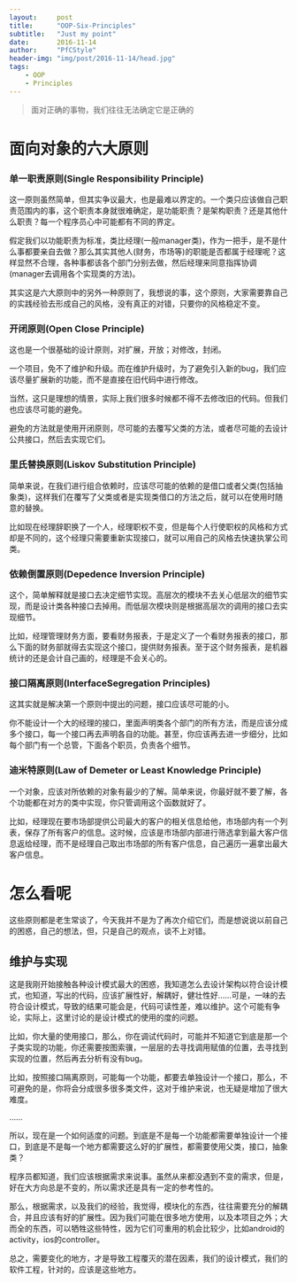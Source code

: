 ```yaml
---
layout:		post
title:		"OOP-Six-Principles"
subtitle:	"Just my point"
date:		2016-11-14
author:		"PfCStyle"
header-img:	"img/post/2016-11-14/head.jpg"
tags:
    - OOP
    - Principles
---
```


> 面对正确的事物，我们往往无法确定它是正确的

# 面向对象的六大原则

### 单一职责原则(Single Responsibility Principle)

这一原则虽然简单，但其实争议最大，也是最难以界定的。一个类只应该做自己职责范围内的事，这个职责本身就很难确定，是功能职责？是架构职责？还是其他什么职责？每一个程序员心中可能都有不同的界定。

假定我们以功能职责为标准，类比经理(一般manager类)，作为一把手，是不是什么事都要亲自去做？那么其实其他人(财务，市场等)的职能是否都属于经理呢？这样显然不合理，各种事都该各个部门分别去做，然后经理来同意指挥协调(manager去调用各个实现类的方法)。

其实这是六大原则中的另外一种原则了，我想说的事，这个原则，大家需要靠自己的实践经验去形成自己的风格，没有真正的对错，只要你的风格稳定不变。

### 开闭原则(Open Close Principle)

这也是一个很基础的设计原则，对扩展，开放；对修改，封闭。

一个项目，免不了维护和升级。而在维护升级时，为了避免引入新的bug，我们应该尽量扩展新的功能，而不是直接在旧代码中进行修改。

当然，这只是理想的情景，实际上我们很多时候都不得不去修改旧的代码。但我们也应该尽可能的避免。

避免的方法就是使用开闭原则，尽可能的去覆写父类的方法，或者尽可能的去设计公共接口，然后去实现它们。

### 里氏替换原则(Liskov Substitution Principle)

简单来说，在我们进行组合依赖时，应该尽可能的依赖的是借口或者父类(包括抽象类)，这样我们在覆写了父类或者是实现类借口的方法之后，就可以在使用时随意的替换。

比如现在经理辞职换了一个人，经理职权不变，但是每个人行使职权的风格和方式却是不同的，这个经理只需要重新实现接口，就可以用自己的风格去快速执掌公司类。

### 依赖倒置原则(Depedence Inversion Principle)

这个，简单解释就是接口去决定细节实现。高层次的模块不去关心低层次的细节实现，而是设计类各种接口去掉用。而低层次模块则是根据高层次的调用的接口去实现细节。

比如，经理管理财务方面，要看财务报表，于是定义了一个看财务报表的接口，那么下面的财务部就得去实现这个接口，提供财务报表。至于这个财务报表，是机器统计的还是会计自己画的，经理是不会关心的。

### 接口隔离原则(InterfaceSegregation Principles)

这其实就是解决第一个原则中提出的问题，接口应该尽可能的小。

你不能设计一个大的经理的接口，里面声明类各个部门的所有方法，而是应该分成多个接口，每一个接口再去声明各自的功能。甚至，你应该再去进一步细分，比如每个部门有一个总管，下面各个职员，负责各个细节。

### 迪米特原则(Law of Demeter or Least Knowledge Principle)

一个对象，应该对所依赖的对象有最少的了解。简单来说，你最好就不要了解，各个功能都在对方的类中实现，你只管调用这个函数就好了。

比如，经理现在要市场部提供公司最大的客户的相关信息给他，市场部内有一个列表，保存了所有客户的信息。这时候，应该是市场部内部进行筛选拿到最大客户信息返给经理，而不是经理自己取出市场部的所有客户信息，自己遍历一遍拿出最大客户信息。

# 怎么看呢

这些原则都是老生常谈了，今天我并不是为了再次介绍它们，而是想说说以前自己的困惑，自己的想法，但，只是自己的观点，谈不上对错。

## 维护与实现

这是我刚开始接触各种设计模式最大的困惑，我知道怎么去设计架构以符合设计模式，也知道，写出的代码，应该扩展性好，解耦好，健壮性好……可是，一味的去符合设计模式，导致的结果可能会是，代码可读性差，难以维护。这个可能有争论，实际上，这里讨论的是设计模式的使用的度的问题。

比如，你大量的使用接口，那么，你在调试代码时，可能并不知道它到底是那一个子类实现的功能，你还需要按图索骥，一层层的去寻找调用赋值的位置，去寻找到实现的位置，然后再去分析有没有bug。

比如，按照接口隔离原则，可能每一个功能，都要去单独设计一个接口，那么，不可避免的是，你将会分成很多很多类文件，这对于维护来说，也无疑是增加了很大难度。

……

所以，现在是一个如何适度的问题。到底是不是每一个功能都需要单独设计一个接口，到底是不是每一个地方都需要这么好的扩展性，都需要使用父类，接口，抽象类？

程序员都知道，我们应该根据需求来说事。虽然从来都没遇到不变的需求，但是，好在大方向总是不变的，所以需求还是具有一定的参考性的。

那么，根据需求，以及我们的经验，我觉得，模块化的东西，往往需要充分的解耦合，并且应该有好的扩展性。因为我们可能在很多地方使用，以及本项目之外；大而全的东西，可以牺牲这些特性，因为它们可重用的机会比较少，比如android的activity，ios的controller。

总之，需要变化的地方，才是导致工程覆灭的潜在因素，我们的设计模式，我们的软件工程，针对的，应该是这些地方。

 





